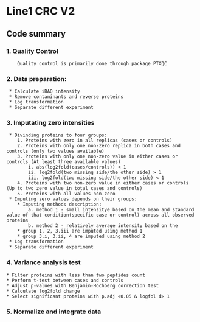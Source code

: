 # Line1 CRC V2

## Code summary

### 1. Quality Control
		Quality control is primarily done through package PTXQC

### 2. Data preparation:
  	 * Calculate iBAQ intensity
  	 * Remove contaminants and reverse proteins
  	 * Log transformation
  	 * Separate different experiment

### 3. Imputating zero intensities
  	 * Divinding proteins to four groups:
  	 	1. Proteins with zero in all replicas (cases or controls)
  	 	2. Proteins with only one non-zero replica in both cases and controls (only two values available)
  	 	3. Proteins with only one non-zero value in either cases or controls (At least three available values)
  	 		i. abs(log2fold(cases/controls)) < 1
  	 		ii. log2fold(two missing side/the other side) > 1 
  	 		iii. log2fold(two missing side/the other side) < 1
  	 	4. Proteins with two non-zero value in either cases or controls (Up to two zero value in total cases and controls)
  	 	5. Proteins with all values non-zero
  	 * Imputing zero values depends on their groups:
  	 	* Imputing methods description:
  	 		a. method 1 - small intensitye based on the mean and standard value of that condition(specific case or control) across all observed proteins
  	 		b. method 2	- relatively average intensity based on the  
  	 	* group 1, 2, 3.iii are imputed using method 1
  	 	* group 3.i, 3.ii, 4 are imputed using method 2
  	 * Log transformation
  	 * Separate different experiment

###	4. Variance analysis test
	* Filter proteins with less than two peptides count
	* Perform t-test between cases and controls
	* Adjust p-values with Benjamin-Hochberg correction test
	* Calculate log2fold change
	* Select significant proteins with p.adj <0.05 & logfol d> 1
###	5. Normalize and integrate data